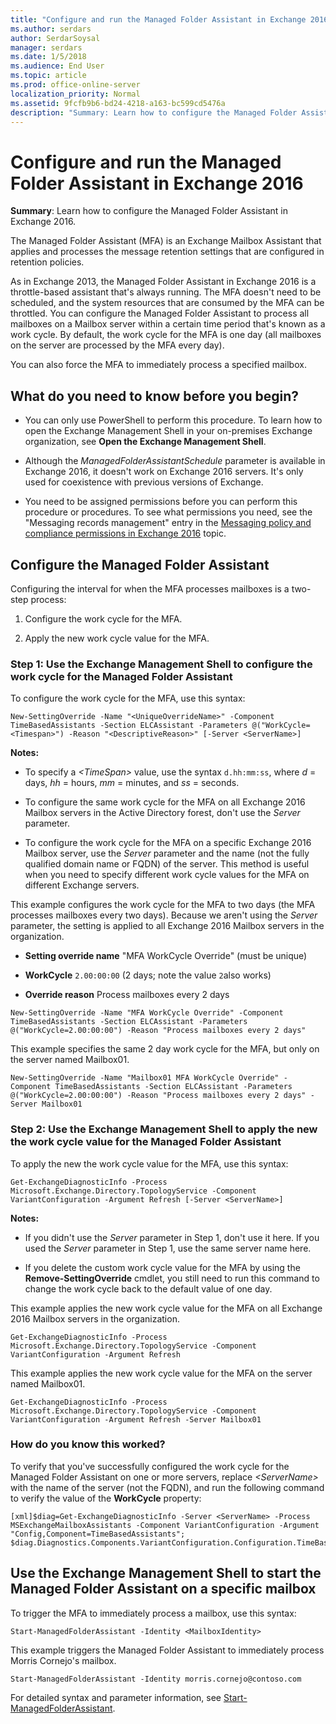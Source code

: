 ```yaml
---
title: "Configure and run the Managed Folder Assistant in Exchange 2016"
ms.author: serdars
author: SerdarSoysal
manager: serdars
ms.date: 1/5/2018
ms.audience: End User
ms.topic: article
ms.prod: office-online-server
localization_priority: Normal
ms.assetid: 9fcfb9b6-bd24-4218-a163-bc599cd5476a
description: "Summary: Learn how to configure the Managed Folder Assistant in Exchange 2016."
---
```


# Configure and run the Managed Folder Assistant in Exchange 2016

 **Summary**: Learn how to configure the Managed Folder Assistant in Exchange 2016.
  
The Managed Folder Assistant (MFA) is an Exchange Mailbox Assistant that applies and processes the message retention settings that are configured in retention policies. 
  
As in Exchange 2013, the Managed Folder Assistant in Exchange 2016 is a throttle-based assistant that's always running. The MFA doesn't need to be scheduled, and the system resources that are consumed by the MFA can be throttled. You can configure the Managed Folder Assistant to process all mailboxes on a Mailbox server within a certain time period that's known as a work cycle. By default, the work cycle for the MFA is one day (all mailboxes on the server are processed by the MFA every day).
  
You can also force the MFA to immediately process a specified mailbox.
  
## What do you need to know before you begin?

- You can only use PowerShell to perform this procedure. To learn how to open the Exchange Management Shell in your on-premises Exchange organization, see **Open the Exchange Management Shell**.
    
- Although the  _ManagedFolderAssistantSchedule_ parameter is available in Exchange 2016, it doesn't work on Exchange 2016 servers. It's only used for coexistence with previous versions of Exchange. 
    
- You need to be assigned permissions before you can perform this procedure or procedures. To see what permissions you need, see the "Messaging records management" entry in the [Messaging policy and compliance permissions in Exchange 2016](../../permissions/feature-permissions/policy-and-compliance-permissions.md) topic. 
    
## Configure the Managed Folder Assistant

Configuring the interval for when the MFA processes mailboxes is a two-step process:
  
1. Configure the work cycle for the MFA.
    
2. Apply the new work cycle value for the MFA.
    
### Step 1: Use the Exchange Management Shell to configure the work cycle for the Managed Folder Assistant

To configure the work cycle for the MFA, use this syntax:
  
```
New-SettingOverride -Name "<UniqueOverrideName>" -Component TimeBasedAssistants -Section ELCAssistant -Parameters @("WorkCycle=<Timespan>") -Reason "<DescriptiveReason>" [-Server <ServerName>]
```

 **Notes:**
  
- To specify a  _\<TimeSpan\>_ value, use the syntax  `d.hh:mm:ss`, where  _d_ = days,  _hh_ = hours,  _mm_ = minutes, and  _ss_ = seconds. 
    
- To configure the same work cycle for the MFA on all Exchange 2016 Mailbox servers in the Active Directory forest, don't use the  _Server_ parameter. 
    
- To configure the work cycle for the MFA on a specific Exchange 2016 Mailbox server, use the  _Server_ parameter and the name (not the fully qualified domain name or FQDN) of the server. This method is useful when you need to specify different work cycle values for the MFA on different Exchange servers. 
    
This example configures the work cycle for the MFA to two days (the MFA processes mailboxes every two days). Because we aren't using the  _Server_ parameter, the setting is applied to all Exchange 2016 Mailbox servers in the organization. 
  
- **Setting override name** "MFA WorkCycle Override" (must be unique) 
    
- **WorkCycle** `2.00:00:00` (2 days; note the value  `2`also works)
    
- **Override reason** Process mailboxes every 2 days 
    
```
New-SettingOverride -Name "MFA WorkCycle Override" -Component TimeBasedAssistants -Section ELCAssistant -Parameters @("WorkCycle=2.00:00:00") -Reason "Process mailboxes every 2 days"
```

This example specifies the same 2 day work cycle for the MFA, but only on the server named Mailbox01.
  
```
New-SettingOverride -Name "Mailbox01 MFA WorkCycle Override" -Component TimeBasedAssistants -Section ELCAssistant -Parameters @("WorkCycle=2.00:00:00") -Reason "Process mailboxes every 2 days" -Server Mailbox01
```

### Step 2: Use the Exchange Management Shell to apply the new the work cycle value for the Managed Folder Assistant

To apply the new the work cycle value for the MFA, use this syntax:
  
```
Get-ExchangeDiagnosticInfo -Process Microsoft.Exchange.Directory.TopologyService -Component VariantConfiguration -Argument Refresh [-Server <ServerName>]
```

 **Notes:**
  
- If you didn't use the  _Server_ parameter in Step 1, don't use it here. If you used the  _Server_ parameter in Step 1, use the same server name here. 
    
- If you delete the custom work cycle value for the MFA by using the **Remove-SettingOverride** cmdlet, you still need to run this command to change the work cycle back to the default value of one day. 
    
This example applies the new work cycle value for the MFA on all Exchange 2016 Mailbox servers in the organization.
  
```
Get-ExchangeDiagnosticInfo -Process Microsoft.Exchange.Directory.TopologyService -Component VariantConfiguration -Argument Refresh
```

This example applies the new work cycle value for the MFA on the server named Mailbox01.
  
```
Get-ExchangeDiagnosticInfo -Process Microsoft.Exchange.Directory.TopologyService -Component VariantConfiguration -Argument Refresh -Server Mailbox01
```

### How do you know this worked?

To verify that you've successfully configured the work cycle for the Managed Folder Assistant on one or more servers, replace  _\<ServerName\>_ with the name of the server (not the FQDN), and run the following command to verify the value of the **WorkCycle** property: 
  
```
[xml]$diag=Get-ExchangeDiagnosticInfo -Server <ServerName> -Process MSExchangeMailboxAssistants -Component VariantConfiguration -Argument "Config,Component=TimeBasedAssistants"; $diag.Diagnostics.Components.VariantConfiguration.Configuration.TimeBasedAssistants.ElcAssistant
```

## Use the Exchange Management Shell to start the Managed Folder Assistant on a specific mailbox

To trigger the MFA to immediately process a mailbox, use this syntax:
  
```
Start-ManagedFolderAssistant -Identity <MailboxIdentity>
```

This example triggers the Managed Folder Assistant to immediately process Morris Cornejo's mailbox.
  
```
Start-ManagedFolderAssistant -Identity morris.cornejo@contoso.com
```

For detailed syntax and parameter information, see [Start-ManagedFolderAssistant](http://technet.microsoft.com/library/75d840ea-5abc-44bb-b361-e81561fa1b04.aspx).
  


